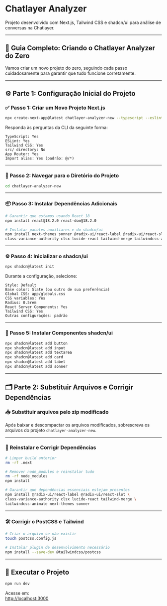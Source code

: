 # Chatlayer Analyzer

Projeto desenvolvido com Next.js, Tailwind CSS e shadcn/ui para análise de conversas na Chatlayer.

---

## 🧭 Guia Completo: Criando o Chatlayer Analyzer do Zero

Vamos criar um novo projeto do zero, seguindo cada passo cuidadosamente para garantir que tudo funcione corretamente.

---

## ⚙️ Parte 1: Configuração Inicial do Projeto

### ✅ Passo 1: Criar um Novo Projeto Next.js

```bash
npx create-next-app@latest chatlayer-analyzer-new --typescript --eslint --tailwind --app --use-npm
```

Responda às perguntas da CLI da seguinte forma:

```text
TypeScript: Yes
ESLint: Yes
Tailwind CSS: Yes
src/ directory: No
App Router: Yes
Import alias: Yes (padrão: @/*)
```

---

### 📁 Passo 2: Navegar para o Diretório do Projeto

```bash
cd chatlayer-analyzer-new
```

---

### 📦 Passo 3: Instalar Dependências Adicionais

```bash
# Garantir que estamos usando React 18
npm install react@18.2.0 react-dom@18.2.0

# Instalar pacotes auxiliares e do shadcn/ui
npm install next-themes sonner @radix-ui/react-label @radix-ui/react-slot \
class-variance-authority clsx lucide-react tailwind-merge tailwindcss-animate
```

---

### ⚙️ Passo 4: Inicializar o shadcn/ui

```bash
npx shadcn@latest init
```

Durante a configuração, selecione:

```text
Style: Default
Base color: Slate (ou outro de sua preferência)
Global CSS: app/globals.css
CSS variables: Yes
Radius: 0.5rem
React Server Components: Yes
Tailwind CSS: Yes
Outras configurações: padrão
```

---

### 🧱 Passo 5: Instalar Componentes shadcn/ui

```bash
npx shadcn@latest add button
npx shadcn@latest add input
npx shadcn@latest add textarea
npx shadcn@latest add card
npx shadcn@latest add label
npx shadcn@latest add sonner
```

---

## 🗂️ Parte 2: Substituir Arquivos e Corrigir Dependências

### 📥 Substituir arquivos pelo zip modificado

Após baixar e descompactar os arquivos modificados, sobrescreva os arquivos do projeto `chatlayer-analyzer-new`.

---

### 🔁 Reinstalar e Corrigir Dependências

```bash
# Limpar build anterior
rm -rf .next

# Remover node_modules e reinstalar tudo
rm -rf node_modules
npm install

# Garantir que dependências essenciais estejam presentes
npm install @radix-ui/react-label @radix-ui/react-slot \
class-variance-authority clsx lucide-react tailwind-merge \
tailwindcss-animate next-themes sonner
```

---

### 🛠️ Corrigir o PostCSS e Tailwind

```bash
# Criar o arquivo se não existir
touch postcss.config.js

# Instalar plugin de desenvolvimento necessário
npm install --save-dev @tailwindcss/postcss
```

---

## 🚀 Executar o Projeto

```bash
npm run dev
```

Acesse em:  
[http://localhost:3000](http://localhost:3000)
